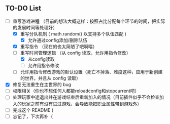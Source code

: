 ## TO-DO List
- [ ] 重写游戏进程 （目前的想法大概这样：按照占比分配每个环节的时间，把实际的发展时间等处理好）
  - [x] 重写分队机制 ( math.random() 以支持多个队伍匹配 )
    - [x] 允许通过config添加/删除队伍
  - [x] 重写指令 （现在的也太简陋了吧啊喂）
  - [ ] 重写时间管理逻辑 （从 config 读取，允许用指令修改）
    - [x] 从config读取
    - [ ] 允许用指令修改
  - [ ] 允许用指令修改游戏的默认设置（死亡不掉落、难度这种，应用于新创建的世界，并且从 config 读取）
- [x] 修复无法重生在主世界的 bug
- [ ] 权限相关（你也不想任何人都能reloadconfig和stopcurrent吧）
- [ ] 处理玩家中途退出并在游戏结束后重新加入的情况（目前插件似乎不会检查加入的玩家之前有没有进过游戏，会导致能把职业属性带到游戏外）
- [ ] 完成这个 README (
- [ ] 忘记了，下次再补（
